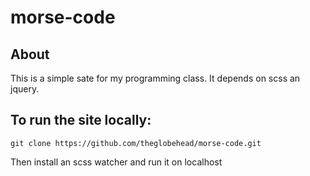 # morse-code

## About

This is a simple sate for my programming class.
It depends on scss an jquery.

## To run the site locally:

```
git clone https://github.com/theglobehead/morse-code.git
```

Then install an scss watcher and run it on localhost
